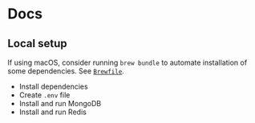 # Docs

## Local setup

If using macOS, consider running `brew bundle` to automate installation of some dependencies. See [`Brewfile`](./Brewfile).

- Install dependencies
- Create `.env` file
- Install and run MongoDB
- Install and run Redis
